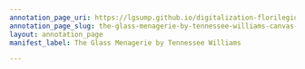 ```yaml
---
annotation_page_uri: https://lgsump.github.io/digitalization-florilegium/annotations/the-glass-menagerie-by-tennessee-williams-canvas-1-1288-233566.json
annotation_page_slug: the-glass-menagerie-by-tennessee-williams-canvas-1-1288-233566
layout: annotation_page
manifest_label: The Glass Menagerie by Tennessee Williams

---
```

